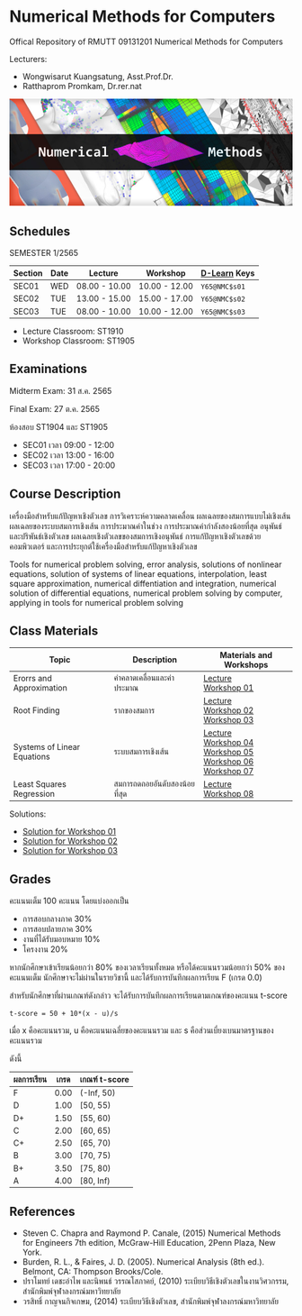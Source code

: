 # Numerical Methods for Computers
Offical Repository of RMUTT 09131201 Numerical Methods for Computers

Lecturers:
 - Wongwisarut Kuangsatung, Asst.Prof.Dr.
 - Ratthaprom Promkam, Dr.rer.nat

![Banner](./materials/banner.jpg)



## Schedules

SEMESTER 1/2565

| Section | Date    | Lecture  | Workshop | [D-Learn](https://dlearn.rmutt.ac.th/course/view.php?id=2317) Keys |
|---------|---------|----------|----------|--------|
|  SEC01  | WED     |08.00 - 10.00 | 10.00 - 12.00 | `Y65@NMC$s01` |
|  SEC02  | TUE     |13.00 - 15.00 | 15.00 - 17.00 | `Y65@NMC$s02` |
|  SEC03  | TUE     |08.00 - 10.00 | 10.00 - 12.00 | `Y65@NMC$s03` |

- Lecture Classroom: ST1910
- Workshop Classroom: ST1905

## Examinations

Midterm Exam: 31 ส.ค. 2565 

Final Exam: 27 ต.ค. 2565

ห้องสอบ ST1904 และ ST1905
- SEC01 เวลา 09:00 - 12:00
- SEC02 เวลา 13:00 - 16:00
- SEC03 เวลา 17:00 - 20:00


## Course Description

เครื่องมือสำหรับแก้ปัญหาเชิงตัวเลข การวิเคราะห์ความคลาดเคลื่อน ผลเฉลยของสมการแบบไม่เชิงเส้น ผลเฉลยของระบบสมการเชิงเส้น การประมาณค่าในช่วง การประมาณค่ากำลังสองน้อยที่สุด อนุพันธ์และปริพันธ์เชิงตัวเลข ผลเฉลยเชิงตัวเลขของสมการเชิงอนุพันธ์ การแก้ปัญหาเชิงตัวเลขด้วยคอมพิวเตอร์ และการประยุกต์ใช้เครื่องมือสำหรับแก้ปัญหาเชิงตัวเลข
          
Tools for numerical problem solving, error analysis, solutions of nonlinear equations, solution of systems of linear equations, interpolation, least square approximation, numerical diffentiation and integration, numerical solution of differential equations, numerical problem solving by computer, applying in tools for numerical problem solving

## Class Materials

|    Topic   |   Description   |    Materials and Workshops   |
|------------|-----------------|---------------|
| Erorrs and Approximation | ค่าคลาดเคลื่อนและค่าประมาณ | [Lecture](./materials/lecture_01.pdf) <br> [Workshop 01](./materials/workshop_01.ipynb) |
| Root Finding | รากของสมการ | [Lecture](./materials/lecture_02.pdf) <br> [Workshop 02](./materials/workshop_02.ipynb) <br>  [Workshop 03](./materials/workshop_03.ipynb)|
| Systems of Linear Equations | ระบบสมการเชิงเส้น | [Lecture](./materials/lecture_03.pdf) <br> [Workshop 04](./materials/workshop_04.ipynb) <br> [Workshop 05](./materials/workshop_05.ipynb) <br> [Workshop 06](./materials/workshop_06.ipynb) <br> [Workshop 07](./materials/workshop_07.ipynb)|
| Least Squares Regression | สมการถดถอยอันดับสองน้อยที่สุด | [Lecture](./materials/lecture_04.pdf) <br> [Workshop 08](./materials/workshop_08.zip) |

Solutions:
 - [Solution for Workshop 01](./solutions/workshop_01.ipynb)
 - [Solution for Workshop 02](./solutions/workshop_02.ipynb)
 - [Solution for Workshop 03](./solutions/workshop_03.ipynb)

## Grades

คะแนนเต็ม 100 คะแนน โดยแบ่งออกเป็น
- การสอบกลางภาค 30%
- การสอบปลายภาค 30%
- งานที่ได้รับมอบหมาย 10%
- โครงงาน 20%

หากนักศึกษาเข้าเรียนน้อยกว่า 80% ของเวลาเรียนทั้งหมด
หรือได้คะแนนรวมน้อยกว่า 50% ของคะแนนเต็ม นักศึกษาจะไม่ผ่านในรายวิชานี้ และได้รับการบันทึกผลการเรียน F (เกรด 0.0) 

สำหรับนักศึกษาที่ผ่านเกณฑ์ดังกล่าว จะได้รับการบันทึกผลการเรียนตามเกณฑ์ของคะแนน t-score 

```
t-score = 50 + 10*(x - u)/s
```
เมื่อ x คือคะแนนรวม, u คือคะแนนเฉลี่ยของคะแนนรวม และ s คือส่วนเบี่ยงเบนมาตรฐานของคะแนนรวม

ดังนี้

| ผลการเรียน | เกรด | เกณฑ์ t-score |
|---------|------|--------------|
| F | 0.00 | (-Inf, 50) | 
| D | 1.00 | [50, 55) | 
| D+ | 1.50 | [55, 60) | 
| C | 2.00 | [60, 65) |
| C+ | 2.50 | [65, 70) |
| B | 3.00 | [70, 75) |
| B+ | 3.50 | [75, 80) |
| A | 4.00 | [80, Inf) |

## References

- Steven C. Chapra and Raymond P. Canale, (2015) Numerical Methods for Engineers 7th edition, McGraw-Hill Education, 2Penn Plaza, New York.
- Burden, R. L., & Faires, J. D. (2005). Numerical Analysis (8th ed.). Belmont, CA: Thompson Brooks/Cole.
- ปราโมทย์ เดชะอำไพ และนิพนธ์ วรรณโสภาคย์, (2010) ระเบียบวิธีเชิงตัวเลขในงานวิศวกรรม, สำนักพิมพ์จุฬาลงกรณ์มหาวิทยาลัย
- วรสิทธิ์ กาญจนกิจเกษม, (2014) ระเบียบวิธีเชิงตัวเลข, สำนักพิมพ์จุฬาลงกรณ์มหาวิทยาลัย

